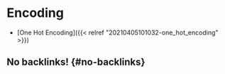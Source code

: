 # Encoding


-   [One Hot Encoding]({{< relref "20210405101032-one_hot_encoding" >}})


## No backlinks! {#no-backlinks}
